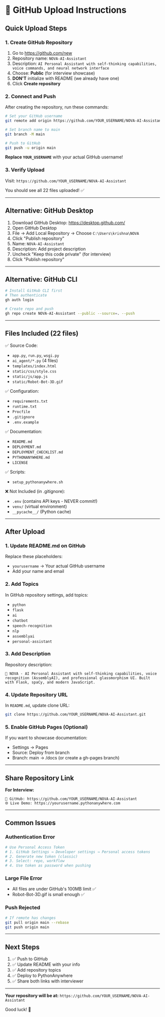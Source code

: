 # 🚀 GitHub Upload Instructions

## Quick Upload Steps

### 1. Create GitHub Repository

1. Go to https://github.com/new
2. Repository name: `NOVA-AI-Assistant`
3. Description: `AI Personal Assistant with self-thinking capabilities, voice commands, and neural network interface`
4. Choose: **Public** (for interview showcase)
5. **DON'T** initialize with README (we already have one)
6. Click **Create repository**

### 2. Connect and Push

After creating the repository, run these commands:

```bash
# Set your GitHub username
git remote add origin https://github.com/YOUR_USERNAME/NOVA-AI-Assistant.git

# Set branch name to main
git branch -M main

# Push to GitHub
git push -u origin main
```

**Replace `YOUR_USERNAME`** with your actual GitHub username!

### 3. Verify Upload

Visit: `https://github.com/YOUR_USERNAME/NOVA-AI-Assistant`

You should see all 22 files uploaded! ✅

---

## Alternative: GitHub Desktop

1. Download GitHub Desktop: https://desktop.github.com/
2. Open GitHub Desktop
3. File → Add Local Repository → Choose `C:\Users\krishna\NOVA`
4. Click "Publish repository"
5. Name: `NOVA-AI-Assistant`
6. Description: Add project description
7. Uncheck "Keep this code private" (for interview)
8. Click "Publish repository"

---

## Alternative: GitHub CLI

```bash
# Install GitHub CLI first
# Then authenticate
gh auth login

# Create repo and push
gh repo create NOVA-AI-Assistant --public --source=. --push
```

---

## Files Included (22 files)

✅ Source Code:
- `app.py`, `run.py`, `wsgi.py`
- `ai_agent/*.py` (4 files)
- `templates/index.html`
- `static/css/style.css`
- `static/js/app.js`
- `static/Robot-Bot-3D.gif`

✅ Configuration:
- `requirements.txt`
- `runtime.txt`
- `Procfile`
- `.gitignore`
- `.env.example`

✅ Documentation:
- `README.md`
- `DEPLOYMENT.md`
- `DEPLOYMENT_CHECKLIST.md`
- `PYTHONANYWHERE.md`
- `LICENSE`

✅ Scripts:
- `setup_pythonanywhere.sh`

❌ Not Included (in .gitignore):
- `.env` (contains API keys - NEVER commit!)
- `venv/` (virtual environment)
- `__pycache__/` (Python cache)

---

## After Upload

### 1. Update README.md on GitHub

Replace these placeholders:
- `yourusername` → Your actual GitHub username
- Add your name and email

### 2. Add Topics

In GitHub repository settings, add topics:
- `python`
- `flask`
- `ai`
- `chatbot`
- `speech-recognition`
- `nlp`
- `assemblyai`
- `personal-assistant`

### 3. Add Description

Repository description:
```
🤖 NOVA - AI Personal Assistant with self-thinking capabilities, voice recognition (AssemblyAI), and professional glassmorphism UI. Built with Flask, spaCy, and modern JavaScript.
```

### 4. Update Repository URL

In `README.md`, update clone URL:
```bash
git clone https://github.com/YOUR_USERNAME/NOVA-AI-Assistant.git
```

### 5. Enable GitHub Pages (Optional)

If you want to showcase documentation:
- Settings → Pages
- Source: Deploy from branch
- Branch: main → /docs (or create a gh-pages branch)

---

## Share Repository Link

**For Interview:**
```
🔗 GitHub: https://github.com/YOUR_USERNAME/NOVA-AI-Assistant
🌐 Live Demo: https://yourusername.pythonanywhere.com
```

---

## Common Issues

### Authentication Error
```bash
# Use Personal Access Token
# 1. GitHub Settings → Developer settings → Personal access tokens
# 2. Generate new token (classic)
# 3. Select: repo, workflow
# 4. Use token as password when pushing
```

### Large File Error
- All files are under GitHub's 100MB limit ✅
- Robot-Bot-3D.gif is small enough ✅

### Push Rejected
```bash
# If remote has changes
git pull origin main --rebase
git push origin main
```

---

## Next Steps

1. ✅ Push to GitHub
2. ✅ Update README with your info
3. ✅ Add repository topics
4. ✅ Deploy to PythonAnywhere
5. ✅ Share both links with interviewer

---

**Your repository will be at:**
`https://github.com/YOUR_USERNAME/NOVA-AI-Assistant`

Good luck! 🚀
